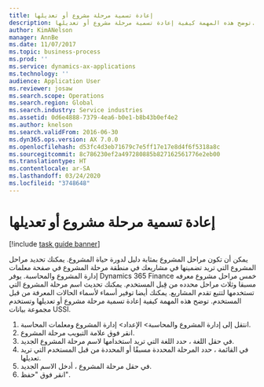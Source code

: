 ```yaml
---
title: إعادة تسمية مرحلة مشروع أو تعديلها
description: توضح هذه المهمة كيفية إعادة تسمية مرحلة مشروع أو تعديلها.
author: KimANelson
manager: AnnBe
ms.date: 11/07/2017
ms.topic: business-process
ms.prod: ''
ms.service: dynamics-ax-applications
ms.technology: ''
audience: Application User
ms.reviewer: josaw
ms.search.scope: Operations
ms.search.region: Global
ms.search.industry: Service industries
ms.assetid: 0d6e4888-7379-4ea6-b0e1-b8b43b0ef4e2
ms.author: knelson
ms.search.validFrom: 2016-06-30
ms.dyn365.ops.version: AX 7.0.0
ms.openlocfilehash: d53fc4d3eb71679c7e5ff17e17e8d4f6f5318a8c
ms.sourcegitcommit: 8c786230ef2a497280885b827162561776e2eb00
ms.translationtype: HT
ms.contentlocale: ar-SA
ms.lasthandoff: 03/24/2020
ms.locfileid: "3748648"
---
```

# <a name="rename-or-modify-a-project-stage"></a>إعادة تسمية مرحلة مشروع أو تعديلها

[!include [task guide banner](../../includes/task-guide-banner.md)]

يمكن أن تكون مراحل المشروع بمثابة دليل لدورة حياة المشروع. يمكنك تحديد مراحل المشروع التي تريد تضمينها في مشاريعك في منطقة مرحلة المشروع في صفحة معلمات إدارة المشروع والمحاسبة. يوفر Dynamics 365 Finance خمس مراحل مشروع معرفه مسبقا وثلاث مراحل محدده من قِبل المستخدم. يمكنك تحديث اسم مرحلة المشروع التي تستخدمها لتتبع تقدم المشاريع. يمكنك أيضا توفير أسماء لأسماء الحالات المعرفة من قبل المستخدم. توضح هذه المهمة كيفية إعادة تسمية مرحلة مشروع أو تعديلها وتستخدم مجموعة بيانات USSI.

1. انتقل إلى إدارة المشروع والمحاسبة> الإعداد> إدارة المشروع ومعلمات المحاسبة.
2. انقر فوق علامة التبويب مرحلة المشروع.
3. في حقل اللغة ، حدد اللغة التي تريد استخدامها لاسم مرحلة المشروع الجديد.
4. في القائمة ، حدد المرحلة المحددة مسبقًا أو المحددة من قبل المستخدم التي تريد تعديلها. 
5. في حقل مرحلة المشروع ، أدخل الاسم الجديد.
6. انقر فوق "حفظ".
